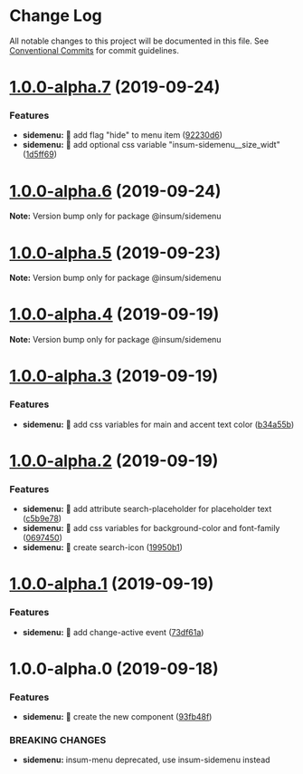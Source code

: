 # Change Log

All notable changes to this project will be documented in this file.
See [Conventional Commits](https://conventionalcommits.org) for commit guidelines.

# [1.0.0-alpha.7](https://github.com/inscriptum/insum/compare/@insum/sidemenu@1.0.0-alpha.6...@insum/sidemenu@1.0.0-alpha.7) (2019-09-24)


### Features

* **sidemenu:** 🌟 add flag "hide" to menu item ([92230d6](https://github.com/inscriptum/insum/commit/92230d6))
* **sidemenu:** 🌟 add optional css variable "insum-sidemenu__size_widt" ([1d5ff69](https://github.com/inscriptum/insum/commit/1d5ff69))





# [1.0.0-alpha.6](https://github.com/inscriptum/insum/compare/@insum/sidemenu@1.0.0-alpha.5...@insum/sidemenu@1.0.0-alpha.6) (2019-09-24)

**Note:** Version bump only for package @insum/sidemenu





# [1.0.0-alpha.5](https://github.com/inscriptum/insum/compare/@insum/sidemenu@1.0.0-alpha.4...@insum/sidemenu@1.0.0-alpha.5) (2019-09-23)

**Note:** Version bump only for package @insum/sidemenu





# [1.0.0-alpha.4](https://github.com/inscriptum/insum/compare/@insum/sidemenu@1.0.0-alpha.3...@insum/sidemenu@1.0.0-alpha.4) (2019-09-19)

**Note:** Version bump only for package @insum/sidemenu





# [1.0.0-alpha.3](https://github.com/inscriptum/insum/compare/@insum/sidemenu@1.0.0-alpha.2...@insum/sidemenu@1.0.0-alpha.3) (2019-09-19)


### Features

* **sidemenu:** 🌟 add css variables for main and accent text color ([b34a55b](https://github.com/inscriptum/insum/commit/b34a55b))





# [1.0.0-alpha.2](https://github.com/inscriptum/insum/compare/@insum/sidemenu@1.0.0-alpha.1...@insum/sidemenu@1.0.0-alpha.2) (2019-09-19)


### Features

* **sidemenu:** 🌟 add attribute search-placeholder for placeholder text ([c5b9e78](https://github.com/inscriptum/insum/commit/c5b9e78))
* **sidemenu:** 🌟 add css variables for background-color and font-family ([0697450](https://github.com/inscriptum/insum/commit/0697450))
* **sidemenu:** 🌟 create search-icon ([19950b1](https://github.com/inscriptum/insum/commit/19950b1))





# [1.0.0-alpha.1](https://github.com/inscriptum/insum/compare/@insum/sidemenu@1.0.0-alpha.0...@insum/sidemenu@1.0.0-alpha.1) (2019-09-19)


### Features

* **sidemenu:** 🌟 add change-active event ([73df61a](https://github.com/inscriptum/insum/commit/73df61a))





# 1.0.0-alpha.0 (2019-09-18)


### Features

* **sidemenu:** 🌟 create the new component ([93fb48f](https://github.com/inscriptum/insum/commit/93fb48f))


### BREAKING CHANGES

* **sidemenu:** insum-menu deprecated, use insum-sidemenu instead
